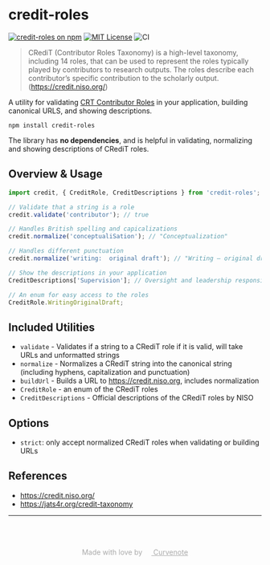 # credit-roles

[![credit-roles on npm](https://img.shields.io/npm/v/credit-roles.svg)](https://www.npmjs.com/package/credit-roles)
[![MIT License](https://img.shields.io/badge/license-MIT-blue.svg)](https://github.com/curvenote/credit-roles/blob/main/LICENSE)
![CI](https://github.com/curvenote/credit-roles/workflows/CI/badge.svg)

> CRediT (Contributor Roles Taxonomy) is a high-level taxonomy, including 14 roles, that can be used to represent the roles typically played by contributors to research outputs. The roles describe each contributor’s specific contribution to the scholarly output. (https://credit.niso.org/)

A utility for validating [CRT Contributor Roles](https://credit.niso.org/) in your application, building canonical URLS, and showing descriptions.

```shell
npm install credit-roles
```

The library has **no dependencies**, and is helpful in validating, normalizing and showing descriptions of CRediT roles.

## Overview & Usage

```ts
import credit, { CreditRole, CreditDescriptions } from 'credit-roles';

// Validate that a string is a role
credit.validate('contributor'); // true

// Handles British spelling and capicalizations
credit.normalize('conceptualiSation'); // "Conceptualization"

// Handles different punctuation
credit.normalize('writing:  original draft'); // "Writing – original draft"

// Show the descriptions in your application
CreditDescriptions['Supervision']; // Oversight and leadership responsibility...

// An enum for easy access to the roles
CreditRole.WritingOriginalDraft;
```

## Included Utilities

- `validate` - Validates if a string to a CRediT role if it is valid, will take URLs and unformatted strings
- `normalize` - Normalizes a CRediT string into the canonical string (including hyphens, capitalization and punctuation)
- `buildUrl` - Builds a URL to https://credit.niso.org, includes normalization
- `CreditRole` - an enum of the CRediT roles
- `CreditDescriptions` - Official descriptions of the CRediT roles by NISO

## Options

- `strict`: only accept normalized CRediT roles when validating or building URLs

## References

- https://credit.niso.org/
- https://jats4r.org/credit-taxonomy

---

<p style="text-align: center; color: #aaa; padding-top: 50px">
  Made with love by
  <a href="https://curvenote.com" target="_blank" style="color: #aaa">
    <img src="https://curvenote.dev/images/icon.png" style="height: 1em" /> Curvenote
  </a>
</p>
